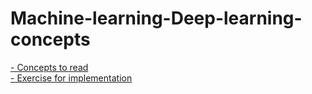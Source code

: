 # Machine-learning-Deep-learning-concepts

[- Concepts to read](https://github.com/vitality1994/Machine-learning-Deep-learning-concepts/blob/main/English%20ver/What%20is%20series.ipynb)<br>
[- Exercise for implementation](https://github.com/vitality1994/Machine-learning-Deep-learning-concepts/tree/main/English%20ver)
